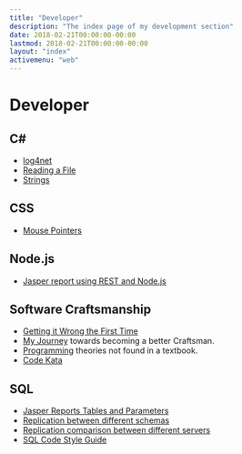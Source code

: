 ```yaml
---
title: "Developer"
description: "The index page of my development section"
date: 2018-02-21T00:00:00-00:00
lastmod: 2018-02-21T00:00:00-00:00
layout: "index"
activemenu: "web"
---
```


# Developer

## C# ##

* [log4net](/aspnet/log4net/)
* [Reading a File](/aspnet/csharpreadfile/)
* [Strings](/aspnet/strings/)

## CSS

* [Mouse Pointers](/css/mouse/)

## Node.js

* [Jasper report using REST and Node.js](/node/jasper-rest/)

## Software Craftsmanship

* [Getting it Wrong the First Time](/sc/wrong/)
* [My Journey](/sc/journey/) towards becoming a better Craftsman.
* [Programming](/sc/programming/) theories not found in a textbook.
* [Code Kata](/kata/)

## SQL

* [Jasper Reports Tables and Parameters](/sql/jasper-table-parameters/)
* [Replication between different schemas](/sql/replicationdifferentschemas/)
* [Replication comparison between different servers](/sql/replicationcomparison/)
* [SQL Code Style Guide](/sql/sql-code-guide/)